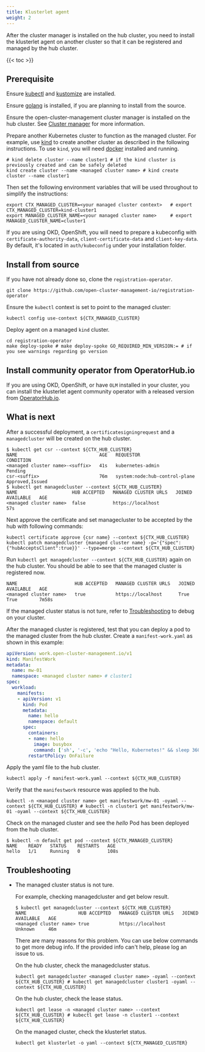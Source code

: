 ```yaml
---
title: Klusterlet agent
weight: 2
---
```


After the cluster manager is installed on the hub cluster, you need to install the klusterlet agent on another cluster so that it can be registered and managed by the hub cluster.

<!-- spellchecker-disable -->

{{< toc >}}

<!-- spellchecker-enable -->

## Prerequisite

Ensure [kubectl](https://kubernetes.io/docs/tasks/tools/install-kubectl) and [kustomize](https://kubernetes-sigs.github.io/kustomize/installation) are installed.

Ensure [golang](https://golang.org/doc/install) is installed, if you are planning to install from the source.

Ensure the open-cluster-management cluster manager is installed on the hub cluster. See [Cluster manager](../cluster-manager) for more information.

Prepare another Kubernetes cluster to function as the managed cluster. For example, use [kind](https://kind.sigs.k8s.io/docs/user/quick-start) to create another cluster as described in the following instructions. To use `kind`, you will need [docker](https://docs.docker.com/get-started) installed and running.

```Shell
# kind delete cluster --name cluster1 # if the kind cluster is previously created and can be safely deleted
kind create cluster --name <managed cluster name> # kind create cluster --name cluster1
```

Then set the following environment variables that will be used throughout to simplify the instructions:

```Shell
export CTX_MANAGED_CLUSTER=<your managed cluster context>   # export CTX_MANAGED_CLUSTER=kind-cluster1
export MANAGED_CLUSTER_NAME=<your managed cluster name>     # export MANAGED_CLUSTER_NAME=cluster1
```

If you are using OKD, OpenShift, you will need to prepare a kubeconfig with `certificate-authority-data`, `client-certificate-data` and `client-key-data`. By default, it's located in `auth/kubeconfig` under your installation folder.

## Install from source

If you have not already done so, clone the `registration-operator`.

```Shell
git clone https://github.com/open-cluster-management-io/registration-operator
```

Ensure the `kubectl` context is set to point to the managed cluster:

```Shell
kubectl config use-context ${CTX_MANAGED_CLUSTER}
```

Deploy agent on a managed `kind` cluster.

```Shell
cd registration-operator
make deploy-spoke # make deploy-spoke GO_REQUIRED_MIN_VERSION:= # if you see warnings regarding go version
```

## Install community operator from OperatorHub.io
If you are using OKD, OpenShift, or have `OLM` installed in your cluster, you can install the klusterlet agent community operator with a released version from [OperatorHub.io](https://operatorhub.io/operator/klusterlet).

## What is next

After a successful deployment, a `certificatesigningrequest` and a `managedcluster` will be created on the hub cluster.

```Shell
$ kubectl get csr --context ${CTX_HUB_CLUSTER}
NAME                              AGE   REQUESTOR                       CONDITION
<managed cluster name>-<suffix>   41s   kubernetes-admin                Pending
csr-<suffix>                      76m   system:node:hub-control-plane   Approved,Issued
$ kubectl get managedcluster --context ${CTX_HUB_CLUSTER}
NAME                    HUB ACCEPTED   MANAGED CLUSTER URLS   JOINED   AVAILABLE   AGE
<managed cluster name>  false          https://localhost                           57s
```

Next approve the certificate and set managecluster to be accepted by the hub with following commands:

```Shell
kubectl certificate approve {csr name} --context ${CTX_HUB_CLUSTER}
kubectl patch managedcluster {managed cluster name} -p='{"spec":{"hubAcceptsClient":true}}' --type=merge --context ${CTX_HUB_CLUSTER}
```

Run `kubectl get managedcluster --context ${CTX_HUB_CLUSTER}` again on the hub cluster. You should be able to see that the managed cluster is registered now.

```Shell
NAME                     HUB ACCEPTED   MANAGED CLUSTER URLS   JOINED   AVAILABLE   AGE
<managed cluster name>   true           https://localhost      True     True        7m58s
```
If the managed cluster status is not ture, refer to [Troubleshooting](#troubleshooting) to debug on your cluster.

After the managed cluster is registered, test that you can deploy a pod to the managed cluster from the hub cluster. Create a `manifest-work.yaml` as shown in this example:

```yaml
apiVersion: work.open-cluster-management.io/v1
kind: ManifestWork
metadata:
  name: mw-01
  namespace: <managed cluster name> # cluster1
spec:
  workload:
    manifests:
    - apiVersion: v1
      kind: Pod
      metadata:
        name: hello
        namespace: default
      spec:
        containers:
        - name: hello
          image: busybox
          command: ['sh', '-c', 'echo "Hello, Kubernetes!" && sleep 3600']
        restartPolicy: OnFailure
```

Apply the yaml file to the hub cluster.

```Shell
kubectl apply -f manifest-work.yaml --context ${CTX_HUB_CLUSTER}
```

Verify that the `manifestwork` resource was applied to the hub.
```Shell
kubectl -n <managed cluster name> get manifestwork/mw-01 -oyaml --context ${CTX_HUB_CLUSTER} # kubectl -n cluster1 get manifestwork/mw-01 -oyaml --context ${CTX_HUB_CLUSTER}
```

Check on the managed cluster and see the _hello_ Pod has been deployed from the hub cluster.

```Shell
$ kubectl -n default get pod --context ${CTX_MANAGED_CLUSTER}
NAME    READY   STATUS    RESTARTS   AGE
hello   1/1     Running   0          108s
```

## Troubleshooting
* The managed cluster status is not ture.

  For example, checking managedcluster and get below result.
  ```
  $ kubectl get managedcluster --context ${CTX_HUB_CLUSTER}
  NAME                   HUB ACCEPTED   MANAGED CLUSTER URLS   JOINED   AVAILABLE   AGE
  <managed cluster name> true           https://localhost               Unknown     46m
  ```
  There are many reasons for this problem. You can use below commands to get more debug info. If the provided info can't help, please log an issue to us.

  On the hub cluster, check the managedcluster status.
  ```
  kubectl get managedcluster <managed cluster name> -oyaml --context ${CTX_HUB_CLUSTER} # kubectl get managedcluster cluster1 -oyaml --context ${CTX_HUB_CLUSTER}
  ```
  On the hub cluster, check the lease status.
  ```
  kubectl get lease -n <managed cluster name> --context ${CTX_HUB_CLUSTER} # kubectl get lease -n cluster1 --context ${CTX_HUB_CLUSTER}
  ```
  On the managed cluster, check the klusterlet status.
  ```
  kubectl get klusterlet -o yaml --context ${CTX_MANAGED_CLUSTER}
  ```